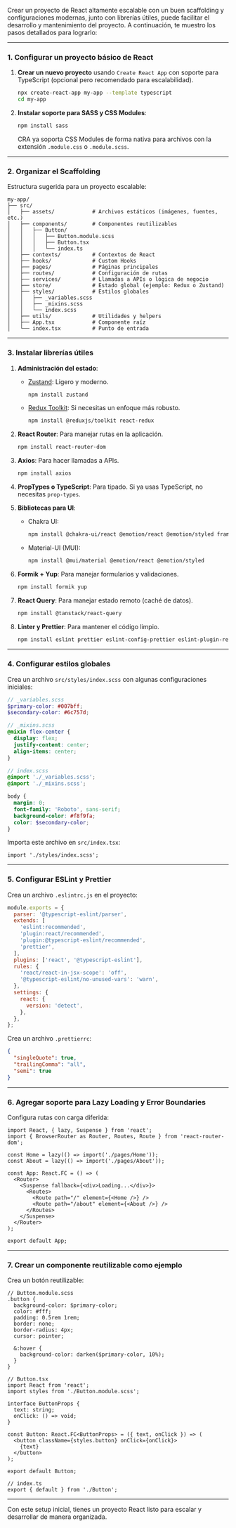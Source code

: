 Crear un proyecto de React altamente escalable con un buen scaffolding y configuraciones modernas, junto con librerías útiles, puede facilitar el desarrollo y mantenimiento del proyecto. A continuación, te muestro los pasos detallados para lograrlo:

---

### **1. Configurar un proyecto básico de React**
1. **Crear un nuevo proyecto** usando `Create React App` con soporte para TypeScript (opcional pero recomendado para escalabilidad).
   ```bash
   npx create-react-app my-app --template typescript
   cd my-app
   ```

2. **Instalar soporte para SASS y CSS Modules**:
   ```bash
   npm install sass
   ```

   CRA ya soporta CSS Modules de forma nativa para archivos con la extensión `.module.css` o `.module.scss`.

---

### **2. Organizar el Scaffolding**
Estructura sugerida para un proyecto escalable:
```
my-app/
├── src/
│   ├── assets/            # Archivos estáticos (imágenes, fuentes, etc.)
│   ├── components/        # Componentes reutilizables
│   │   ├── Button/
│   │   │   ├── Button.module.scss
│   │   │   ├── Button.tsx
│   │   │   └── index.ts
│   ├── contexts/          # Contextos de React
│   ├── hooks/             # Custom Hooks
│   ├── pages/             # Páginas principales
│   ├── routes/            # Configuración de rutas
│   ├── services/          # Llamadas a APIs o lógica de negocio
│   ├── store/             # Estado global (ejemplo: Redux o Zustand)
│   ├── styles/            # Estilos globales
│   │   ├── _variables.scss
│   │   ├── _mixins.scss
│   │   └── index.scss
│   ├── utils/             # Utilidades y helpers
│   ├── App.tsx            # Componente raíz
│   └── index.tsx          # Punto de entrada
```

---

### **3. Instalar librerías útiles**
1. **Administración del estado**:
   - [Zustand](https://github.com/pmndrs/zustand): Ligero y moderno.
     ```bash
     npm install zustand
     ```
   - [Redux Toolkit](https://redux-toolkit.js.org/): Si necesitas un enfoque más robusto.
     ```bash
     npm install @reduxjs/toolkit react-redux
     ```

2. **React Router**: Para manejar rutas en la aplicación.
   ```bash
   npm install react-router-dom
   ```

3. **Axios**: Para hacer llamadas a APIs.
   ```bash
   npm install axios
   ```

4. **PropTypes o TypeScript**: Para tipado. Si ya usas TypeScript, no necesitas `prop-types`.

5. **Bibliotecas para UI**:
   - Chakra UI:
     ```bash
     npm install @chakra-ui/react @emotion/react @emotion/styled framer-motion
     ```
   - Material-UI (MUI):
     ```bash
     npm install @mui/material @emotion/react @emotion/styled
     ```

6. **Formik + Yup**: Para manejar formularios y validaciones.
   ```bash
   npm install formik yup
   ```

7. **React Query**: Para manejar estado remoto (caché de datos).
   ```bash
   npm install @tanstack/react-query
   ```

8. **Linter y Prettier**: Para mantener el código limpio.
   ```bash
   npm install eslint prettier eslint-config-prettier eslint-plugin-react eslint-plugin-react-hooks
   ```

---

### **4. Configurar estilos globales**
Crea un archivo `src/styles/index.scss` con algunas configuraciones iniciales:
```scss
// _variables.scss
$primary-color: #007bff;
$secondary-color: #6c757d;

// _mixins.scss
@mixin flex-center {
  display: flex;
  justify-content: center;
  align-items: center;
}

// index.scss
@import './_variables.scss';
@import './_mixins.scss';

body {
  margin: 0;
  font-family: 'Roboto', sans-serif;
  background-color: #f8f9fa;
  color: $secondary-color;
}
```

Importa este archivo en `src/index.tsx`:
```tsx
import './styles/index.scss';
```

---

### **5. Configurar ESLint y Prettier**
Crea un archivo `.eslintrc.js` en el proyecto:
```js
module.exports = {
  parser: '@typescript-eslint/parser',
  extends: [
    'eslint:recommended',
    'plugin:react/recommended',
    'plugin:@typescript-eslint/recommended',
    'prettier',
  ],
  plugins: ['react', '@typescript-eslint'],
  rules: {
    'react/react-in-jsx-scope': 'off',
    '@typescript-eslint/no-unused-vars': 'warn',
  },
  settings: {
    react: {
      version: 'detect',
    },
  },
};
```

Crea un archivo `.prettierrc`:
```json
{
  "singleQuote": true,
  "trailingComma": "all",
  "semi": true
}
```

---

### **6. Agregar soporte para Lazy Loading y Error Boundaries**
Configura rutas con carga diferida:
```tsx
import React, { lazy, Suspense } from 'react';
import { BrowserRouter as Router, Routes, Route } from 'react-router-dom';

const Home = lazy(() => import('./pages/Home'));
const About = lazy(() => import('./pages/About'));

const App: React.FC = () => (
  <Router>
    <Suspense fallback={<div>Loading...</div>}>
      <Routes>
        <Route path="/" element={<Home />} />
        <Route path="/about" element={<About />} />
      </Routes>
    </Suspense>
  </Router>
);

export default App;
```

---

### **7. Crear un componente reutilizable como ejemplo**
Crea un botón reutilizable:
```tsx
// Button.module.scss
.button {
  background-color: $primary-color;
  color: #fff;
  padding: 0.5rem 1rem;
  border: none;
  border-radius: 4px;
  cursor: pointer;

  &:hover {
    background-color: darken($primary-color, 10%);
  }
}

// Button.tsx
import React from 'react';
import styles from './Button.module.scss';

interface ButtonProps {
  text: string;
  onClick: () => void;
}

const Button: React.FC<ButtonProps> = ({ text, onClick }) => (
  <button className={styles.button} onClick={onClick}>
    {text}
  </button>
);

export default Button;

// index.ts
export { default } from './Button';
```

---

Con este setup inicial, tienes un proyecto React listo para escalar y desarrollar de manera organizada.